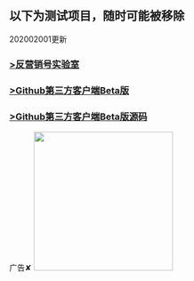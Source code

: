 ## 以下为测试项目，随时可能被移除
202002001更新

### [>反营销号实验室](https://52waffle.github.io/fyxhsys)

### [>Github第三方客户端Beta版](https://github.com/52waffle/52research/blob/master/%E6%88%91%E7%9A%84GitHub_1.0.apk)

### [>Github第三方客户端Beta版源码](https://github.com/52waffle/52research/blob/master/%E6%88%91%E7%9A%84GitHub_1.0_1584018419.fas)

广告✘
 <a href="http://12315.cn/"><img src="http://img02.taobaocdn.com/imgextra/i2/2133890962/TB21Ag_XVXXXXboXXXXXXXXXXXX_!!2133890962.gif" width="250" height="250" border="0"></a></div>
